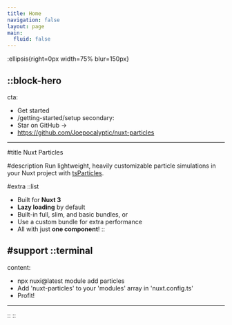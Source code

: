 ```yaml
---
title: Home
navigation: false
layout: page
main:
  fluid: false
---
```


:ellipsis{right=0px width=75% blur=150px}

::block-hero
---
cta:
  - Get started
  - /getting-started/setup
secondary:
  - Star on GitHub →
  - https://github.com/Joepocalyptic/nuxt-particles
---

#title
Nuxt Particles

#description
Run lightweight, heavily customizable particle simulations in your Nuxt project with [tsParticles](https://particles.js.org).

#extra
  ::list
  - Built for **Nuxt 3**
  - **Lazy loading** by default
  - Built-in full, slim, and basic bundles, or
  - Use a custom bundle for extra performance
  - All with just **one component**!
  ::

#support
  ::terminal
  ---
  content:
  - npx nuxi@latest module add particles
  - Add 'nuxt-particles' to your 'modules' array in 'nuxt.config.ts'
  - Profit!
  ---
  ::
::
